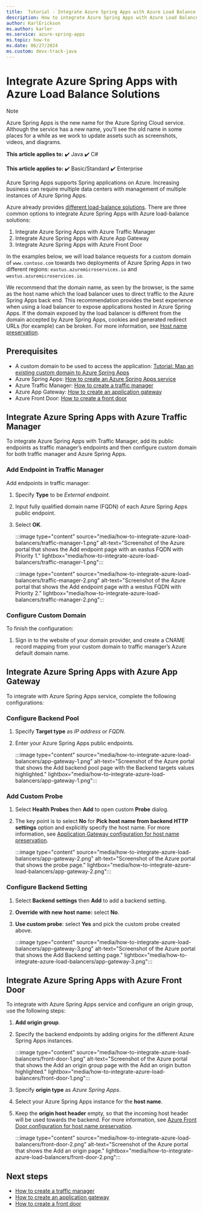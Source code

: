 ```yaml
---
title:  Tutorial - Integrate Azure Spring Apps with Azure Load Balance Solutions
description: How to integrate Azure Spring Apps with Azure Load Balance Solutions
author: KarlErickson
ms.author: karler
ms.service: azure-spring-apps
ms.topic: how-to
ms.date: 06/27/2024
ms.custom: devx-track-java
---
```


# Integrate Azure Spring Apps with Azure Load Balance Solutions

> [!NOTE]
> Azure Spring Apps is the new name for the Azure Spring Cloud service. Although the service has a new name, you'll see the old name in some places for a while as we work to update assets such as screenshots, videos, and diagrams.

**This article applies to:** ✔️ Java ✔️ C#

**This article applies to:** ✔️ Basic/Standard ✔️ Enterprise

Azure Spring Apps supports Spring applications on Azure. Increasing business can require multiple data centers with management of multiple instances of Azure Spring Apps.

Azure already provides [different load-balance solutions](/azure/architecture/guide/technology-choices/load-balancing-overview). There are three common options to integrate Azure Spring Apps with Azure load-balance solutions:

1. Integrate Azure Spring Apps with Azure Traffic Manager
1. Integrate Azure Spring Apps with Azure App Gateway
1. Integrate Azure Spring Apps with Azure Front Door

In the examples below, we will load balance requests for a custom domain of `www.contoso.com` towards two deployments of Azure Spring Apps in two different regions: `eastus.azuremicroservices.io` and `westus.azuremicroservices.io`.

We recommend that the domain name, as seen by the browser, is the same as the host name which the load balancer uses to direct traffic to the Azure Spring Apps back end. This recommendation provides the best experience when using a load balancer to expose applications hosted in Azure Spring Apps. If the domain exposed by the load balancer is different from the domain accepted by Azure Spring Apps, cookies and generated redirect URLs (for example) can be broken. For more information, see [Host name preservation](/azure/architecture/best-practices/host-name-preservation).

## Prerequisites

* A custom domain to be used to access the application: [Tutorial: Map an existing custom domain to Azure Spring Apps](./how-to-custom-domain.md)
* Azure Spring Apps: [How to create an Azure Spring Apps service](./quickstart.md)
* Azure Traffic Manager: [How to create a traffic manager](../../traffic-manager/quickstart-create-traffic-manager-profile.md)
* Azure App Gateway: [How to create an application gateway](../../application-gateway/quick-create-portal.md)
* Azure Front Door: [How to create a front door](../../frontdoor/quickstart-create-front-door.md)

## Integrate Azure Spring Apps with Azure Traffic Manager

To integrate Azure Spring Apps with Traffic Manager, add its public endpoints as traffic manager’s endpoints and then configure custom domain for both traffic manager and Azure Spring Apps.

### Add Endpoint in Traffic Manager

Add endpoints in traffic manager:

1. Specify **Type** to be *External endpoint*.
1. Input fully qualified domain name (FQDN) of each Azure Spring Apps public endpoint.
1. Select **OK**.

   :::image type="content" source="media/how-to-integrate-azure-load-balancers/traffic-manager-1.png" alt-text="Screenshot of the Azure portal that shows the Add endpoint page with an eastus FQDN with Priority 1." lightbox="media/how-to-integrate-azure-load-balancers/traffic-manager-1.png":::

   :::image type="content" source="media/how-to-integrate-azure-load-balancers/traffic-manager-2.png" alt-text="Screenshot of the Azure portal that shows the Add endpoint page with a westus FQDN with Priority 2." lightbox="media/how-to-integrate-azure-load-balancers/traffic-manager-2.png":::

### Configure Custom Domain

To finish the configuration:

1. Sign in to the website of your domain provider, and create a CNAME record mapping from your custom domain to traffic manager’s Azure default domain name.

## Integrate Azure Spring Apps with Azure App Gateway

To integrate with Azure Spring Apps service, complete the following configurations:

### Configure Backend Pool

1. Specify **Target type** as *IP address* or *FQDN*.
1. Enter your Azure Spring Apps public endpoints.

   :::image type="content" source="media/how-to-integrate-azure-load-balancers/app-gateway-1.png" alt-text="Screenshot of the Azure portal that shows the Add backend pool page with the Backend targets values highlighted." lightbox="media/how-to-integrate-azure-load-balancers/app-gateway-1.png":::

### Add Custom Probe

1. Select **Health Probes** then **Add** to open custom **Probe** dialog.
1. The key point is to select **No** for **Pick host name from backend HTTP settings** option and explicitly specify the host name. For more information, see [Application Gateway configuration for host name preservation](/azure/architecture/best-practices/host-name-preservation#application-gateway).

   :::image type="content" source="media/how-to-integrate-azure-load-balancers/app-gateway-2.png" alt-text="Screenshot of the Azure portal that shows the probe page." lightbox="media/how-to-integrate-azure-load-balancers/app-gateway-2.png":::

### Configure Backend Setting

1. Select **Backend settings** then **Add** to add a backend setting.
1. **Override with new host name:** select **No**.
1. **Use custom probe**: select **Yes** and pick the custom probe created above.

   :::image type="content" source="media/how-to-integrate-azure-load-balancers/app-gateway-3.png" alt-text="Screenshot of the Azure portal that shows the Add Backend setting page." lightbox="media/how-to-integrate-azure-load-balancers/app-gateway-3.png":::

## Integrate Azure Spring Apps with Azure Front Door

To integrate with Azure Spring Apps service and configure an origin group, use the following steps:

1. **Add origin group**.
1. Specify the backend endpoints by adding origins for the different Azure Spring Apps instances.

   :::image type="content" source="media/how-to-integrate-azure-load-balancers/front-door-1.png" alt-text="Screenshot of the Azure portal that shows the Add an origin group page with the Add an origin button highlighted." lightbox="media/how-to-integrate-azure-load-balancers/front-door-1.png":::

1. Specify **origin type** as *Azure Spring Apps*.
1. Select your Azure Spring Apps instance for the **host name**.
1. Keep the **origin host header** empty, so that the incoming host header will be used towards the backend. For more information, see [Azure Front Door configuration for host name preservation](/azure/architecture/best-practices/host-name-preservation#azure-front-door).

   :::image type="content" source="media/how-to-integrate-azure-load-balancers/front-door-2.png" alt-text="Screenshot of the Azure portal that shows the Add an origin page." lightbox="media/how-to-integrate-azure-load-balancers/front-door-2.png":::

## Next steps

* [How to create a traffic manager](../../traffic-manager/quickstart-create-traffic-manager-profile.md)
* [How to create an application gateway](../../application-gateway/quick-create-portal.md)
* [How to create a front door](../../frontdoor/quickstart-create-front-door.md)
